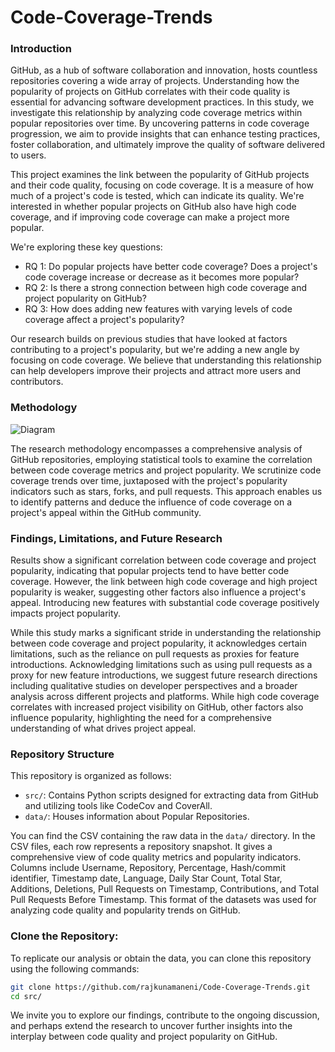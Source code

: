 # Code-Coverage-Trends

### Introduction
GitHub, as a hub of software collaboration and innovation, hosts countless repositories covering a wide array of projects. Understanding how the popularity of projects on GitHub correlates with their code quality is essential for advancing software development practices. In this study, we investigate this relationship by analyzing code coverage metrics within popular repositories over time. By uncovering patterns in code coverage progression, we aim to provide insights that can enhance testing practices, foster collaboration, and ultimately improve the quality of software delivered to users.

This project examines the link between the popularity of GitHub projects and their code quality, focusing on code coverage. It is a measure of how much of a project's code is tested, which can indicate its quality. We're interested in whether popular projects on GitHub also have high code coverage, and if improving code coverage can make a project more popular.

We're exploring these key questions:

* RQ 1: Do popular projects have better code coverage? Does a project's code coverage increase or decrease as it becomes more popular?
* RQ 2: Is there a strong connection between high code coverage and project popularity on GitHub?
* RQ 3: How does adding new features with varying levels of code coverage affect a project's popularity?

Our research builds on previous studies that have looked at factors contributing to a project's popularity, but we're adding a new angle by focusing on code coverage. We believe that understanding this relationship can help developers improve their projects and attract more users and contributors.

### Methodology

![Diagram](https://github.com/rajkunamaneni/Code-Coverage-Trends/blob/main/data/Pipeline%20of%20Method.png)

The research methodology encompasses a comprehensive analysis of GitHub repositories, employing statistical tools to examine the correlation between code coverage metrics and project popularity. We scrutinize code coverage trends over time, juxtaposed with the project's popularity indicators such as stars, forks, and pull requests. This approach enables us to identify patterns and deduce the influence of code coverage on a project's appeal within the GitHub community.

### Findings, Limitations, and Future Research

Results show a significant correlation between code coverage and project popularity, indicating that popular projects tend to have better code coverage. However, the link between high code coverage and high project popularity is weaker, suggesting other factors also influence a project's appeal. Introducing new features with substantial code coverage positively impacts project popularity.

While this study marks a significant stride in understanding the relationship between code coverage and project popularity, it acknowledges certain limitations, such as the reliance on pull requests as proxies for feature introductions. Acknowledging limitations such as using pull requests as a proxy for new feature introductions, we suggest future research directions including qualitative studies on developer perspectives and a broader analysis across different projects and platforms. While high code coverage correlates with increased project visibility on GitHub, other factors also influence popularity, highlighting the need for a comprehensive understanding of what drives project appeal.

### Repository Structure

This repository is organized as follows:

* ```src/```: Contains Python scripts designed for extracting data from GitHub and utilizing tools like CodeCov and CoverAll.
* ```data/```: Houses information about Popular Repositories.

You can find the CSV containing the raw data in the ```data/``` directory. In the CSV files, each row represents a repository snapshot. It gives a comprehensive view of code quality metrics and popularity indicators. Columns include Username, Repository, Percentage, Hash/commit identifier, Timestamp date, Language, Daily Star Count, Total Star, Additions, Deletions, Pull Requests on Timestamp, Contributions, and Total Pull Requests Before Timestamp. This format of the datasets was used for analyzing code quality and popularity trends on GitHub.

### Clone the Repository:

To replicate our analysis or obtain the data, you can clone this repository using the following commands:

```bash
git clone https://github.com/rajkunamaneni/Code-Coverage-Trends.git
cd src/
```

We invite you to explore our findings, contribute to the ongoing discussion, and perhaps extend the research to uncover further insights into the interplay between code quality and project popularity on GitHub.
